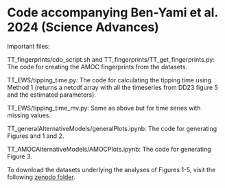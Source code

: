 # Code accompanying Ben-Yami et al. 2024 (Science Advances)
Important files:

TT_fingerprints/cdo_script.sh and TT_fingerprints/TT_get_fingerprints.py: The code for creating the AMOC fingerprints from the datasets.

TT_EWS/tipping_time.py: The code for calculating the tipping time using Method 1 (returns a netcdf array with all the timeseries from DD23 figure 5 and the estimated parameters).

TT_EWS/tipping_time_mv.py: Same as above but for time series with missing values.

TT_generalAlternativeModels/generalPlots.ipynb: The code for generating Figures and 1 and 2.

TT_AMOCAlternativeModels/AMOCPlots.ipynb: The code for generating Figure 3.

To download the datasets underlying the analyses of Figures 1-5, visit the following [zenodo folder](doi.org/10.5281/zenodo.12549739).
